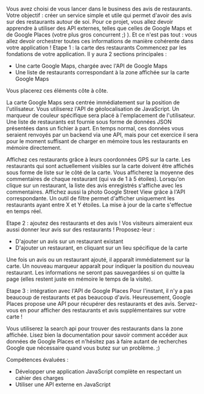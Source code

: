Vous avez choisi de vous lancer dans le business des avis de restaurants. Votre objectif : créer un service simple et utile qui permet d'avoir des avis sur des restaurants autour de soi.
Pour ce projet, vous allez devoir apprendre à utiliser des API externes, telles que celles de Google Maps et de Google Places (votre plus gros concurrent ;) ). Et ce n'est pas tout : vous allez devoir orchestrer toutes ces informations de manière cohérente dans votre application !
Etape 1 : la carte des restaurants
Commencez par les fondations de votre application. Il y aura 2 sections principales :</br>
- Une carte Google Maps, chargée avec l'API de Google Maps
- Une liste de restaurants correspondant à la zone affichée sur la carte Google Maps

Vous placerez ces éléments côte à côte.

La carte Google Maps sera centrée immédiatement sur la position de l'utilisateur. Vous utiliserez l'API de géolocalisation de JavaScript. Un marqueur de couleur spécifique sera placé à l'emplacement de l'utilisateur.
Une liste de restaurants est fournie sous forme de données JSON présentées dans un fichier à part. En temps normal, ces données vous seraient renvoyés par un backend via une API, mais pour cet exercice il sera pour le moment suffisant de charger en mémoire tous les restaurants en mémoire directement.

       
Affichez ces restaurants grâce à leurs coordonnées GPS sur la carte. Les restaurants qui sont actuellement visibles sur la carte doivent être affichés sous forme de liste sur le côté de la carte. Vous afficherez la moyenne des commentaires de chaque restaurant (qui va de 1 à 5 étoiles).
Lorsqu'on clique sur un restaurant, la liste des avis enregistrés s'affiche avec les commentaires. Affichez aussi la photo Google Street View grâce à l'API correspondante.
Un outil de filtre permet d'afficher uniquement les restaurants ayant entre X et Y étoiles.
La mise à jour de la carte s'effectue en temps réel.


Etape 2 : ajoutez des restaurants et des avis !
Vos visiteurs aimeraient eux aussi donner leur avis sur des restaurants !
Proposez-leur :
- D'ajouter un avis sur un restaurant existant
- D'ajouter un restaurant, en cliquant sur un lieu spécifique de la carte

Une fois un avis ou un restaurant ajouté, il apparaît immédiatement sur la carte. Un nouveau marqueur apparaît pour indiquer la position du nouveau restaurant.
Les informations ne seront pas sauvegardées si on quitte la page (elles restent juste en mémoire le temps de la visite).


Etape 3 : intégration avec l'API de Google Places
Pour l'instant, il n'y a pas beaucoup de restaurants et pas beaucoup d'avis. Heureusement, Google Places propose une API pour récupérer des restaurants et des avis. Servez-vous en pour afficher des restaurants et avis supplémentaires sur votre carte !


Vous utiliserez la search api pour trouver des restaurants dans la zone affichée.
Lisez bien la documentation pour savoir comment accéder aux données de Google Places et n'hésitez pas à faire autant de recherches Google que nécessaire quand vous butez sur un problème. ;)
 
Compétences évaluées :
- Développer une application JavaScript complète en respectant un cahier des charges</br>
- Utiliser une API externe en JavaScript
